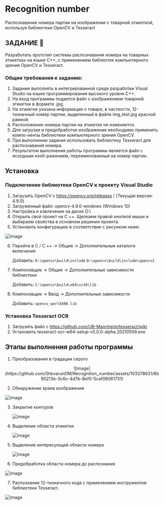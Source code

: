 # Recognition number
Распознавание номера партии на изображении с товарной этикеткой, используя библиотеки OpenCV и Tesseract
## ЗАДАНИЕ :pencil:
Разработать прототип системы распознавания номера на товарных этикетках на языке C++, с применением библиотек компьютерного зрения OpenCV и Tesseract. 

### Общие требования к заданию:
1.	Задание выполнять в интегрированной среде разработки Visual Studio на языке программирования высокого уровня C++.
2.	На вход программы подается файл с изображением товарной этикетки в формате .jpg.
3.	На этикетке указана информация о товаре, в частности, 12-тизначный номер партии, выделенный в файле img_test.jpg красной рамкой.
4.	Расположение номера партии на этикетке не изменяется.
5.	Для загрузки и предобработки изображения необходимо применить компо-ненты библиотеки компьютерного зрения OpenCV.
6.	При выполнении задания использовать библиотеку Tesseract для распознавания номера.
7.	Результатом выполнения работы программы является файл с исходным изоб-ражением, переименованный на номер партии.

## Установка 
### Подключение библиотеки OpenCV к проекту Visual Studio

1.	Загрузить OpenCV с https://opencv.org/releases / (Текущая версия: 4.9.0)
2.	Загруженный файл: opencv-4.9.0-windows (Windows 10)
3.	Настройка и извлечение на диске D:\ 
4.	Открыть свой проект на C ++. Щелкаем правой кнопкой мыши и выбираем свойства в основном решении проекта.
5.	Установить конфигурацию в соответствии с рисунком ниже:

   ![image](https://github.com/ShkvarunDM/Recognition_number/assets/103378631/66d82435-ef19-4f29-bac3-12d0db71920c)

6.	Перейти в C / C ++ -> Общие -> Дополнительные каталоги включения

      Добавить:
      `D:\opencv\build\include`
      `D:\opencv\build\include\opencv2`

7.	Компоновщик -> Общие -> Дополнительные зависимости библиотеки

      Добавить:
      `C:\opencv\build\x64\vc16\lib`

8.	Компоновщик -> Ввод -> Дополнительные зависимости
    
      Добавить:
      `opencv_world490.lib`

### Установка Tesseract OCR

1.	Загрузить файл с https://github.com/UB-Mannheim/tesseract/wiki
2.	Установить tesseract-ocr-w64-setup-v5.0.0-alpha.20210506.exe

## Этапы выполнения работы программы
1. Преобразования в градации серого

<p align="center">   
![image](https://github.com/ShkvarunDM/Recognition_number/assets/103378631/6b90213e-3c6c-4d7b-8ef0-5caf06061751)
</p>

2. Обнаружение краев изображения
 
![image](https://github.com/ShkvarunDM/Recognition_number/assets/103378631/618d1391-64b0-47f4-bc18-ded4fc3236b4)

3. Закрытие контуров
   
   ![image](https://github.com/ShkvarunDM/Recognition_number/assets/103378631/a7626e38-4c2e-4d6b-bd80-3fcb2d530b32)
   
4. Выделение области этикетки
   
   ![image](https://github.com/ShkvarunDM/Recognition_number/assets/103378631/4d2eb5a5-8756-4f0f-918f-188ed72ecc84)

5. Выделение интересующей области номера
   
   ![image](https://github.com/ShkvarunDM/Recognition_number/assets/103378631/7cbebc78-a07d-4295-9d94-881c62be56c3)

6.	Предобработка области номера до распознания
   
   ![image](https://github.com/ShkvarunDM/Recognition_number/assets/103378631/ef60cc67-64c1-4b54-adc7-b6cbc46af269)

7.	Распознание 12-тизначного кода с применением инструментов библиотеки Tesseract.

   ![image](https://github.com/ShkvarunDM/Recognition_number/assets/103378631/a950e439-c465-4e3e-b8f8-6147a8a684e2)

